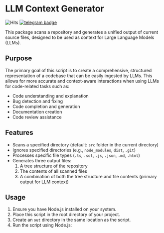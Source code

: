 # LLM Context Generator

![Hits](https://hits.seeyoufarm.com/api/count/incr/badge.svg?url=https://github.com/liqtags/LLMContextGenerator&count_bg=%2379C83D&title_bg=%23555555&icon=mediafire.svg&icon_color=%23E7E7E7&title=HITS&edge_flat=false)
[![telegram badge](https://img.shields.io/badge/liquidtags-grey?style=flat&logo=telegram)](https://t.me/liquidtags) <br>

This package scans a repository and generates a unified output of current source files, designed to be used as context for Large Language Models (LLMs).

## Purpose

The primary goal of this script is to create a comprehensive, structured representation of a codebase that can be easily ingested by LLMs. This allows for more accurate and context-aware interactions when using LLMs for code-related tasks such as:

- Code understanding and explanation
- Bug detection and fixing
- Code completion and generation
- Documentation creation
- Code review assistance

## Features

- Scans a specified directory (default: `src` folder in the current directory)
- Ignores specified directories (e.g., `node_modules`, `dist`, `.git`)
- Processes specific file types (`.ts`, `.sol`, `.js`, `.json`, `.md`, `.html`)
- Generates three output files:
  1. A tree structure of the repository
  2. The contents of all scanned files
  3. A combination of both the tree structure and file contents (primary output for LLM context)

## Usage

1. Ensure you have Node.js installed on your system.
2. Place this script in the root directory of your project.
3. Create an `out` directory in the same location as the script.
4. Run the script using Node.js: